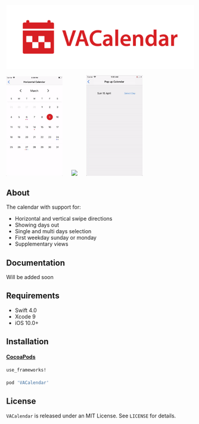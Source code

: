 <p align="center"><img src="Screenshots/logotype.png"></p>

<p>
<img src="Screenshots/horizontal_calendar.gif" width="30%" height="auto"> <img src="Screenshots/vertical_calendar.gif" width="30%" height="auto" hspace="20">  <img src="Screenshots/pop_up_calendar.gif" width="30%" height="auto">
</p>

## About

The calendar with support for:

* Horizontal and vertical swipe directions
* Showing days out
* Single and multi days selection
* First weekday sunday or monday
* Supplementary views

## Documentation

Will be added soon

## Requirements

* Swift 4.0
* Xcode 9
* iOS 10.0+

## Installation

#### [CocoaPods](http://cocoapods.org)

````ruby
use_frameworks!

pod 'VACalendar'

````

## License

`VACalendar` is released under an MIT License. See `LICENSE` for details.
